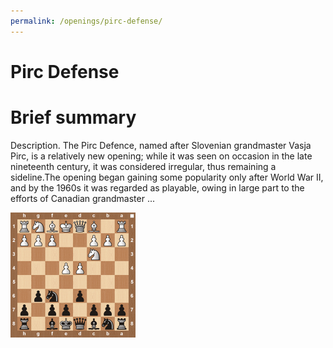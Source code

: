 ```yaml
---
permalink: /openings/pirc-defense/
---
```

Pirc Defense
============

# Brief summary


Description. The Pirc Defence, named after Slovenian grandmaster Vasja Pirc, is a relatively new opening; while it was seen on occasion in the late nineteenth century, it was considered irregular, thus remaining a sideline.The opening began gaining some popularity only after World War II, and by the 1960s it was regarded as playable, owing in large part to the efforts of Canadian grandmaster ...

<img src="/img/Pirc Defense.jpg" width="200"/>
